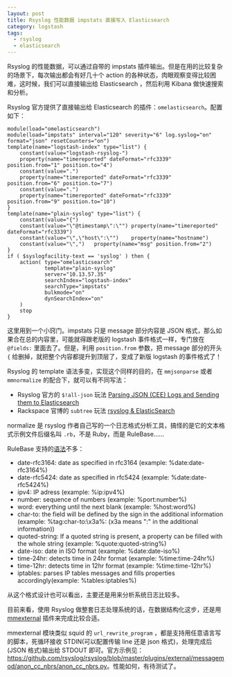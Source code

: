 ```yaml
---
layout: post
title: Rsyslog 性能数据 impstats 直接写入 Elasticsearch
category: logstash
tags:
  - rsyslog
  - elasticsearch
---
```


Rsyslog 的性能数据，可以通过自带的 impstats 插件输出。但是在用的比较复杂的场景下，每次输出都会有好几十个 action 的各种状态，肉眼观察变得比较困难，这时候，我们可以直接输出给 Elasticsearch ，然后利用 Kibana 做快速搜索和分析。

Rsyslog 官方提供了直接输出给 Elasticsearch 的插件：`omelasticsearch`。配置如下：

    module(load="omelasticsearch")
    module(load="impstats" interval="120" severity="6" log.syslog="on" format="json" resetCounters="on")
    template(name="logstash-index" type="list") {
        constant(value="logstash-rsyslog-")
        property(name="timereported" dateFormat="rfc3339" position.from="1" position.to="4")
        constant(value=".")
        property(name="timereported" dateFormat="rfc3339" position.from="6" position.to="7")
        constant(value=".")
        property(name="timereported" dateFormat="rfc3339" position.from="9" position.to="10")
    }
    template(name="plain-syslog" type="list") {
        constant(value="{")
        constant(value="\"@timestamp\":\"") property(name="timereported" dateFormat="rfc3339")
        constant(value="\",\"host\":\"")    property(name="hostname")
        constant(value="\",")   property(name="msg" position.from="2")
    }
    if ( $syslogfacility-text == 'syslog' ) then {
        action( type="omelasticsearch"
                template="plain-syslog"
                server="10.13.57.35"
                searchIndex="logstash-index"
                searchType="impstats"
                bulkmode="on"
                dynSearchIndex="on"
        )
        stop
    }

这里用到一个小窍门。impstats 只是 message 部分内容是 JSON 格式，那么如果合在总的内容里，可能就得跟老版的 logstash 事件格式一样，专门放在 `@fields:` 里面去了。但是，利用 `position.from` 参数，把 message 部分的开头 `{` 给删掉，就把整个内容都提升到顶层了，变成了新版 logstash 的事件格式了！

Rsyslog 的 template 语法多变，实现这个同样的目的，在 `mmjsonparse` 或者 `mmnormalize` 的配合下，就可以有不同写法：

* Rsyslog 官方的 `$!all-json` 玩法 [Parsing JSON (CEE) Logs and Sending them to Elasticsearch](http://www.rsyslog.com/json-elasticsearch/)
* Rackspace 官博的 `subtree` 玩法 [rsyslog & ElasticSearch](https://developer.rackspace.com/blog/rsyslog-and-elasticsearch/)

normalize 是 rsyslog 作者自己写的一个日志格式分析工具，搞怪的是它的文本格式示例文件后缀名叫 `.rb`，不是 Ruby，而是 RuleBase……

RuleBase 支持的[语法](http://www.liblognorm.com/files/manual/index.html)不多：

* date-rfc3164: date as specified in rfc3164 (example: %date:date-rfc3164%)
* date-rfc5424: date as specified in rfc5424 (example: %date:date-rfc5424%)
* ipv4: IP adress (example: %ip:ipv4%)
* number: sequence of numbers (example: %port:number%)
* word: everything until the next blank (example: %host:word%)
* char-to: the field will be defined by the sign in the additional information (example: %tag:char-to:\x3a%: (x3a means ":" in the additional information))
* quoted-string: If a quoted string is present, a property can be filled with the whole string (example: %quote:quoted-string%)
* date-iso: date in ISO format (example: %date:date-iso%)
* time-24hr: detects time in 24hr format (example: %time:time-24hr%)
* time-12hr: detects time in 12hr format (example: %time:time-12hr%)
* iptables: parses IP tables messages and fills properties accordingly(example: %tables:iptables%)

从这个格式设计也可以看出，主要还是用来分析系统日志比较多。

目前来看，使用 Rsyslog 做整套日志处理系统的话，在数据结构化这步，还是用 [mmexternal](http://www.rsyslog.com/doc/v8-stable/configuration/modules/mmexternal.html) 插件来完成比较合适。

mmexternal 模块类似 squid 的 `url_rewrite_program` ，都是支持用任意语言写的脚本，死循环接收 STDIN(可以配置传输 line 还是 json 格式)，处理完成后(JSON 格式)输出给 STDOUT 即可。官方示例见：<https://github.com/rsyslog/rsyslog/blob/master/plugins/external/messagemod/anon_cc_nbrs/anon_cc_nbrs.py>。性能如何，有待测试了。
